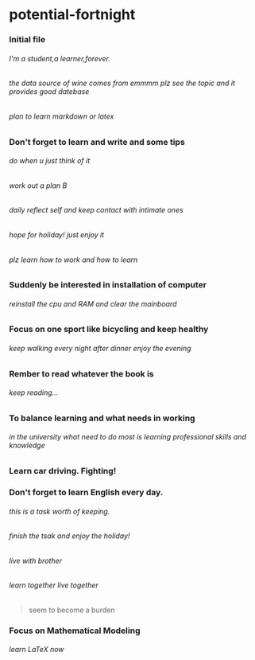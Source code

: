 # potential-fortnight
### Initial file
###### I'm a student,a learner,forever.
###### the data source of wine comes from emmmm plz see the topic and it provides good datebase
###### plan to learn markdown or latex

### Don't forget to learn and write and some tips
###### do when u just think of it
###### work out a plan B
###### daily reflect self and keep contact with intimate ones
###### hope for holiday! just enjoy it
###### plz learn how to work and how to learn
### Suddenly be interested in installation of computer
###### reinstall the cpu and RAM and clear the mainboard
### Focus on one sport like bicycling and keep healthy
###### keep walking every night after dinner enjoy the evening
### Rember to read whatever the book is
###### keep reading...
### To balance learning and what needs in working
###### in the university what need to do most is learning professional skills and knowledge

### Learn car driving. Fighting!
### Don't forget to learn English every day. 
###### this is a task worth of keeping.
###### finish the tsak and enjoy the holiday!
###### live with brother
###### learn together live together
> seem to become a  burden
### Focus on Mathematical Modeling
###### learn LaTeX now
